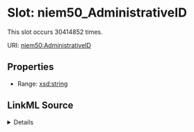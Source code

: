 

# Slot: niem50_AdministrativeID




This slot occurs 30414852 times.


URI: [niem50:AdministrativeID](http://release.niem.gov/niem/niem-core/5.0/AdministrativeID)



<!-- no inheritance hierarchy -->








## Properties

* Range: [xsd:string](http://www.w3.org/2001/XMLSchema#string)







## LinkML Source

<details>

```yaml
name: niem50_AdministrativeID
from_schema: okns:scales-kg
rank: 1000
slot_uri: niem50:AdministrativeID
alias: niem50_AdministrativeID
range: string

```
</details>